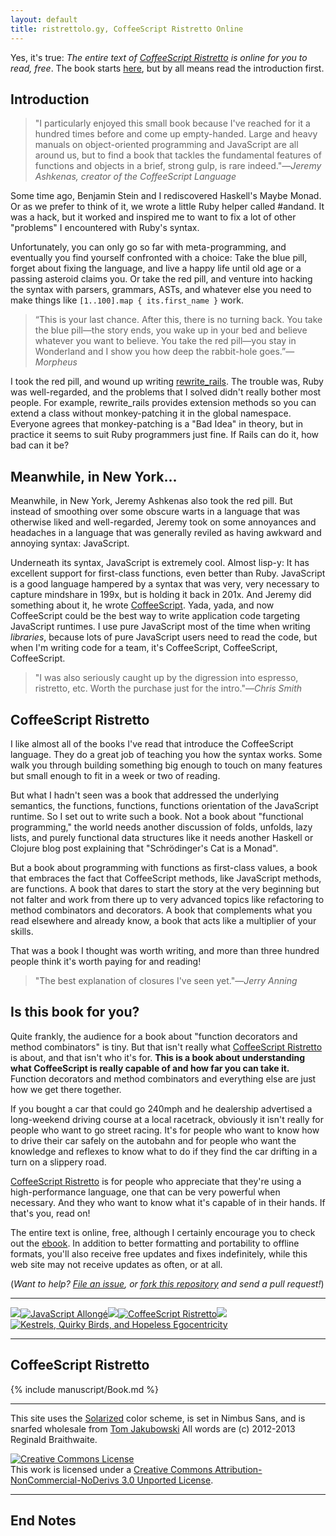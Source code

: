 ```yaml
---
layout: default
title: ristrettolo.gy, CoffeeScript Ristretto Online
---
```


Yes, it's true: *The entire text of [CoffeeScript Ristretto][cr] is online for you to read, free*. The book starts [here](#start), but by all means read the introduction first.

## Introduction

> "I particularly enjoyed this small book because I've reached for it a hundred times before and come up empty-handed. Large and heavy manuals on object-oriented programming and JavaScript are all around us, but to find a book that tackles the fundamental features of functions and objects in a brief, strong gulp, is rare indeed."—*Jeremy Ashkenas, creator of the CoffeeScript Language*

Some time ago, Benjamin Stein and I rediscovered Haskell's Maybe Monad. Or as we prefer to think of it, we wrote a little Ruby helper called #andand. It was a hack, but it worked and inspired me to want to fix a lot of other "problems" I encountered with Ruby's syntax.

Unfortunately, you can only go so far with meta-programming, and eventually you find yourself confronted with a choice: Take the blue pill, forget about fixing the language, and live a happy life until old age or a passing asteroid claims you. Or take the red pill, and venture into hacking the syntax with parsers, grammars, ASTs, and whatever else you need to make things like `[1..100].map { its.first_name }` work.

> &ldquo;This is your last chance. After this, there is no turning back. You take the blue pill—the story ends, you wake up in your bed and believe whatever you want to believe. You take the red pill—you stay in Wonderland and I show you how deep the rabbit-hole goes.&rdquo;—*Morpheus*

I took the red pill, and wound up writing [rewrite_rails][rr]. The trouble was, Ruby was well-regarded, and the problems that I solved didn't really bother most people. For example, rewrite_rails provides extension methods so you can extend a class without monkey-patching it in the global namespace. Everyone agrees that monkey-patching is a "Bad Idea" in theory, but in practice it seems to suit Ruby programmers just fine. If Rails can do it, how bad can it be?

## Meanwhile, in New York...

Meanwhile, in New York, Jeremy Ashkenas also took the red pill. But instead of smoothing over some obscure warts in a language that was otherwise liked and well-regarded, Jeremy took on some annoyances and headaches in a language that was generally reviled as having awkward and annoying syntax: JavaScript. 

Underneath its syntax, JavaScript is extremely cool. Almost lisp-y: It has excellent support for first-class functions, even better than Ruby. JavaScript is a good language hampered by a syntax that was very, very necessary to capture mindshare in 199x, but is holding it back in 201x. And Jeremy did something about it, he wrote [CoffeeScript]. Yada, yada, and now CoffeeScript could be the best way to write application code targeting JavaScript runtimes. I use pure JavaScript most of the time when writing *libraries*, because lots of pure JavaScript users need to read the code, but when I'm writing code for a team, it's CoffeeScript, CoffeeScript, CoffeeScript.

> "I was also seriously caught up by the digression into espresso, ristretto, etc. Worth the purchase just for the intro."—*Chris Smith*

## CoffeeScript Ristretto

I like almost all of the books I've read that introduce the CoffeeScript language. They do a great job of teaching you how the syntax works. Some walk you through building something big enough to touch on many features but small enough to fit in a week or two of reading.

But what I hadn't seen was a book that addressed the underlying semantics, the functions, functions, functions orientation of the JavaScript runtime. So I set out to write such a book. Not a book about "functional programming," the world needs another discussion of folds, unfolds, lazy lists, and purely functional data structures like it needs another Haskell or Clojure blog post explaining that "Schrödinger's Cat is a Monad".

But a book about programming with functions as first-class values, a book that embraces the fact that CoffeeScript methods, like JavaScript methods, are functions. A book that dares to start the story at the very beginning but not falter and work from there up to very advanced topics like refactoring to method combinators and decorators. A book that complements what you read elsewhere and already know, a book that acts like a multiplier of your skills.

That was a book I thought was worth writing, and more than three hundred people think it's worth paying for and reading! 

> "The best explanation of closures I've seen yet."—*Jerry Anning*

## Is this book for you?

Quite frankly, the audience for a book about "function decorators and method combinators" is tiny. But that isn't really what [CoffeeScript Ristretto][cr] is about, and that isn't who it's for. **This is a book about understanding what CoffeeScript is really capable of and how far you can take it.** Function decorators and method combinators and everything else are just how we get there together.

If you bought a car that could go 240mph and he dealership advertised a long-weekend driving course at a local racetrack, obviously it isn't really for people who want to go street racing. It's for people who want to know how to drive their car safely on the autobahn and for people who want the knowledge and reflexes to know what to do if they find the car drifting in a turn on a slippery road.

[CoffeeScript Ristretto][cr] is for people who appreciate that they're using a high-performance language, one that can be very powerful when necessary. And they who want to know what it's capable of in their hands. If that's you, read on!

The entire text is online, free, although I certainly encourage you to check out the [ebook][cr]. In addition to better formatting and portability to offline formats, you'll also receive free updates and fixes indefinitely, while this web site may not receive updates as often, or at all.

(*Want to help? [File an issue][issue], or [fork this repository][repo] and send a pull request!*)  

---

![](http://i.minus.com/iL337yTdgFj7.png)[![JavaScript Allongé](http://i.minus.com/iW2E1A8M5UWe6.jpeg)](http://leanpub.com/javascript-allonge "JavaScript Allongé")![](http://i.minus.com/iL337yTdgFj7.png)[![CoffeeScript Ristretto](http://i.minus.com/iMmGxzIZkHSLD.jpeg)](http://leanpub.com/coffeescript-ristretto "CoffeeScript Ristretto")![](http://i.minus.com/iL337yTdgFj7.png)[![Kestrels, Quirky Birds, and Hopeless Egocentricity](http://i.minus.com/ibw1f1ARQ4bhi1.jpeg)](http://leanpub.com/combinators "Kestrels, Quirky Birds, and Hopeless Egocentricity")

---
                    
<a name="start"></a>
                                                                                                                                                                                                                                                                                                                       
## CoffeeScript Ristretto

{% include manuscript/Book.md %}

---

This site uses the [Solarized][solarized] color scheme, is set in Nimbus Sans, and is snarfed wholesale from [Tom Jakubowski][tj] All words are (c) 2012-2013 Reginald Braithwaite.

<a rel="license" href="http://creativecommons.org/licenses/by-nc-nd/3.0/deed.en_US"><img alt="Creative Commons License" style="border-width:0" src="http://i.creativecommons.org/l/by-nc-nd/3.0/88x31.png" /></a><br />This work is licensed under a <a rel="license" href="http://creativecommons.org/licenses/by-nc-nd/3.0/deed.en_US">Creative Commons Attribution-NonCommercial-NoDerivs 3.0 Unported License</a>.

---

## End Notes

[solarized]: http://ethanschoonover.com/solarized
[tj]: http://www.crystae.net/
[rr]: https://github.com/raganwald-deprecated/rewrite_rails
[CoffeeScript]: http://coffeescript.org
[cr]: https://leanpub.com/coffeescript-ristretto
[sample]: http://samples.leanpub.com/coffeescript-ristretto-sample.pdf "Free Sample PDF"
[issue]: https://github.com/ristrettolo-gy/ristrettolo-gy.github.com/issues
[repo]: https://github.com/ristrettolo-gy/ristrettolo-gy.github.com/